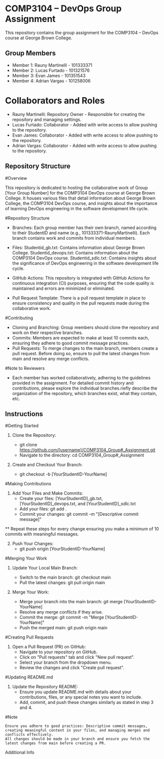 # COMP3104 – DevOps Group Assignment

This repository contains the group assignment for the COMP3104 – DevOps course at George Brown College.

## Group Members

- Member 1: Rauny Martinelli - 101333371
- Member 2: Lucas Furtado - 101321576
- Member 3: Evan James - 101351543
- Member 4: Adrian Vargas - 101258006

# Collaborators and Roles

- Rauny Martinelli: Repository Owner - Responsible for creating the repository and managing settings.
- Lucas Furtado: Collaborator - Added with write access to allow pushing to the repository.
- Evan James: Collaborator - Added with write access to allow pushing to the repository.
- Adrian Vargas: Collaborator - Added with write access to allow pushing to the repository.

## Repository Structure

#Overview

This repository is dedicated to hosting the collaborative work of Group [Your Group Number] for the COMP3104 DevOps course at George Brown College.
It houses various files that detail information about George Brown College, the COMP3104 DevOps course, and insights about the importance of learning
DevOps engineering in the software development life cycle.

#Repository Structure

-  Branches: Each group member has their own branch, named according to their StudentID and name (e.g., 101333371-RaunyMartinelli).
   Each branch contains work and commits from individual members.

-  Files:
        Studentid_gb.txt: Contains information about George Brown College.
        Studentid_devops.txt: Contains information about the COMP3104 DevOps course.
        Studentid_sdlc.txt: Contains insights about the significance of DevOps engineering in the software development life cycle.

-  GitHub Actions: This repository is integrated with GitHub Actions for continuous integration (CI) purposes, ensuring that the code quality is
    maintained and errors are minimized or eliminated.

-  Pull Request Template: There is a pull request template in place to ensure consistency and quality in the pull requests made during the collaborative
    work.

#Contributing

 -  Cloning and Branching: Group members should clone the repository and work on their respective branches.
 -  Commits: Members are expected to make at least 10 commits each, ensuring they adhere to good commit message practices.
 -  Pull Requests: To merge changes to the main branch, members create a pull request. Before doing so, ensure to pull the latest changes from main
    and resolve any merge conflicts.

#Note to Reviewers

 - Each member has worked collaboratively, adhering to the guidelines provided in the assignment. For detailed commit history and contributions, please
   explore the individual branches.riefly describe the organization of the repository, which branches exist, what they contain, etc.

## Instructions

#Getting Started

  1. Clone the Repository:
      -  git clone https://github.com/[username]/COMP3104_Group#_Assignment.git
      -  Navigate to the directory: cd COMP3104_Group#_Assignment

  2. Create and Checkout Your Branch:
      -  git checkout -b [YourStudentID-YourName]

#Making Contributions

  1. Add Your Files and Make Commits:
      -  Create your files: [YourStudentID]_gb.txt, [YourStudentID]_devops.txt, and [YourStudentID]_sdlc.txt
      -  Add your files: git add .
      -  Commit your changes: git commit -m "[Descriptive commit message]"

   ** Repeat these steps for every change ensuring you make a minimum of 10 commits with meaningful messages.

  2. Push Your Changes:
      -  git push origin [YourStudentID-YourName]

#Merging Your Work

  1. Update Your Local Main Branch:
      -  Switch to the main branch: git checkout main
      -  Pull the latest changes: git pull origin main

  2. Merge Your Work:
      -  Merge your branch into the main branch: git merge [YourStudentID-YourName]
      -  Resolve any merge conflicts if they arise.
      -  Commit the merge: git commit -m "Merge [YourStudentID-YourName]"
      -  Push the merged main: git push origin main

#Creating Pull Requests

  1. Open a Pull Request (PR) on GitHub:
      -  Navigate to your repository on GitHub.
      -  Click on "Pull requests" tab and click "New pull request".
      -  Select your branch from the dropdown menu.
      -  Review the changes and click "Create pull request".

#Updating README.md

  1. Update the Repository README:
      -  Ensure you update README.md with details about your contributions, files, or any special notes you want to include.
      -  Add, commit, and push these changes similarly as stated in step 3 and 4.

#Note

    Ensure you adhere to good practices: Descriptive commit messages, creating meaningful content in your files, and managing merges and conflicts effectively.
    All changes should be made in your branch and ensure you fetch the latest changes from main before creating a PR.



Additional Info
